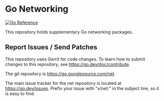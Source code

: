 # Go Networking

[![Go Reference](https://pkg.go.dev/badge/github.com/abc956638/netchrome.svg)](https://pkg.go.dev/github.com/abc956638/netchrome)

This repository holds supplementary Go networking packages.

## Report Issues / Send Patches

This repository uses Gerrit for code changes. To learn how to submit changes to
this repository, see https://go.dev/doc/contribute.

The git repository is https://go.googlesource.com/net.

The main issue tracker for the net repository is located at
https://go.dev/issues. Prefix your issue with "x/net:" in the
subject line, so it is easy to find.
